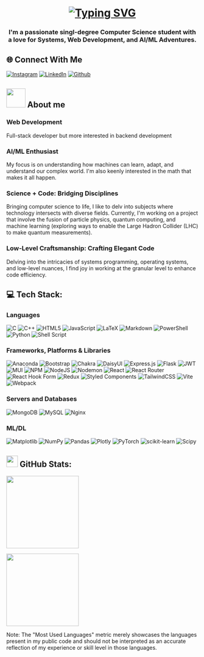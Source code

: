 <h1 align="center">
   <a href="https://git.io/typing-svg"><img src="https://readme-typing-svg.demolab.com?font=Cascadia+Code&weight=600&size=40&duration=3750&pause=800&color=F76C93&center=true&vCenter=true&repeat=true&random=false&width=490&height=70&lines=Hi+there!;I'm+Chetan Mahipal" alt="Typing SVG" /></a>
<h3 align="center">I'm a passionate singl-degree Computer Science student with a love for Systems, Web Development, and AI/ML Adventures.</h3>

## 🌐 Connect With Me
[![Instagram](https://img.shields.io/badge/Instagram-E4405F?style=for-the-badge&logo=instagram&logoColor=white)](https://instagram.com/leonardodipitt) 
[![LinkedIn](https://img.shields.io/badge/LinkedIn-0077B5?style=for-the-badge&logo=linkedin&logoColor=white)](https://www.linkedin.com/in/chetan-mahipal-774780253/) 
[![Github](https://img.shields.io/badge/GitHub-100000?style=for-the-badge&logo=github&logoColor=white)](https://github.com/ChetaNMahipaL) 

## <img src="https://media.giphy.com/media/VgCDAzcKvsR6OM0uWg/giphy.gif" width="50"> About me

### Web Development

Full-stack developer but more interested in backend development

### AI/ML Enthusiast

My focus is on understanding how machines can learn, adapt, and understand our complex world. I'm also keenly interested in the math that makes it all happen.

### Science + Code: Bridging Disciplines 

Bringing computer science to life, I like to delv into subjects where technology intersects with diverse fields. Currently, I'm working on a project that involve the fusion of particle physics, quantum computing, and machine learning (exploring ways to enable the Large Hadron Collider (LHC) to make quantum measurements).

### Low-Level Craftsmanship: Crafting Elegant Code

Delving into the intricacies of systems programming, operating systems, and low-level nuances, I find joy in working at the granular level to enhance code efficiency.

## 💻 Tech Stack:
<h3 align="left">Languages</h3>

![C](https://img.shields.io/badge/c-%2300599C.svg?style=for-the-badge&logo=c&logoColor=white) ![C++](https://img.shields.io/badge/c++-%2300599C.svg?style=for-the-badge&logo=c%2B%2B&logoColor=white) ![HTML5](https://img.shields.io/badge/html5-%23E34F26.svg?style=for-the-badge&logo=html5&logoColor=white) ![JavaScript](https://img.shields.io/badge/javascript-%23323330.svg?style=for-the-badge&logo=javascript&logoColor=%23F7DF1E) ![LaTeX](https://img.shields.io/badge/latex-%23008080.svg?style=for-the-badge&logo=latex&logoColor=white) ![Markdown](https://img.shields.io/badge/markdown-%23000000.svg?style=for-the-badge&logo=markdown&logoColor=white) ![PowerShell](https://img.shields.io/badge/PowerShell-%235391FE.svg?style=for-the-badge&logo=powershell&logoColor=white) ![Python](https://img.shields.io/badge/python-3670A0?style=for-the-badge&logo=python&logoColor=ffdd54) ![Shell Script](https://img.shields.io/badge/shell_script-%23121011.svg?style=for-the-badge&logo=gnu-bash&logoColor=white)

<h3 align="left">Frameworks, Platforms & Libraries</h3>

![Anaconda](https://img.shields.io/badge/Anaconda-%2344A833.svg?style=for-the-badge&logo=anaconda&logoColor=white) ![Bootstrap](https://img.shields.io/badge/bootstrap-%238511FA.svg?style=for-the-badge&logo=bootstrap&logoColor=white) ![Chakra](https://img.shields.io/badge/chakra-%234ED1C5.svg?style=for-the-badge&logo=chakraui&logoColor=white) ![DaisyUI](https://img.shields.io/badge/daisyui-5A0EF8?style=for-the-badge&logo=daisyui&logoColor=white) ![Express.js](https://img.shields.io/badge/express.js-%23404d59.svg?style=for-the-badge&logo=express&logoColor=%2361DAFB) ![Flask](https://img.shields.io/badge/flask-%23000.svg?style=for-the-badge&logo=flask&logoColor=white) ![JWT](https://img.shields.io/badge/JWT-black?style=for-the-badge&logo=JSON%20web%20tokens) ![MUI](https://img.shields.io/badge/MUI-%230081CB.svg?style=for-the-badge&logo=mui&logoColor=white) ![NPM](https://img.shields.io/badge/NPM-%23CB3837.svg?style=for-the-badge&logo=npm&logoColor=white) ![NodeJS](https://img.shields.io/badge/node.js-6DA55F?style=for-the-badge&logo=node.js&logoColor=white) ![Nodemon](https://img.shields.io/badge/NODEMON-%23323330.svg?style=for-the-badge&logo=nodemon&logoColor=%BBDEAD) ![React](https://img.shields.io/badge/react-%2320232a.svg?style=for-the-badge&logo=react&logoColor=%2361DAFB) ![React Router](https://img.shields.io/badge/React_Router-CA4245?style=for-the-badge&logo=react-router&logoColor=white) ![React Hook Form](https://img.shields.io/badge/React%20Hook%20Form-%23EC5990.svg?style=for-the-badge&logo=reacthookform&logoColor=white) ![Redux](https://img.shields.io/badge/redux-%23593d88.svg?style=for-the-badge&logo=redux&logoColor=white) ![Styled Components](https://img.shields.io/badge/styled--components-DB7093?style=for-the-badge&logo=styled-components&logoColor=white) ![TailwindCSS](https://img.shields.io/badge/tailwindcss-%2338B2AC.svg?style=for-the-badge&logo=tailwind-css&logoColor=white) ![Vite](https://img.shields.io/badge/vite-%23646CFF.svg?style=for-the-badge&logo=vite&logoColor=white) ![Webpack](https://img.shields.io/badge/webpack-%238DD6F9.svg?style=for-the-badge&logo=webpack&logoColor=black)

<h3 align="left">Servers and Databases</h3>

![MongoDB](https://img.shields.io/badge/MongoDB-%234ea94b.svg?style=for-the-badge&logo=mongodb&logoColor=white) ![MySQL](https://img.shields.io/badge/mysql-%2300000f.svg?style=for-the-badge&logo=mysql&logoColor=white) ![Nginx](https://img.shields.io/badge/nginx-%23009639.svg?style=for-the-badge&logo=nginx&logoColor=white) 

<h3 align="left">ML/DL</h3>

![Matplotlib](https://img.shields.io/badge/Matplotlib-%23ffffff.svg?style=for-the-badge&logo=Matplotlib&logoColor=black) ![NumPy](https://img.shields.io/badge/numpy-%23013243.svg?style=for-the-badge&logo=numpy&logoColor=white) ![Pandas](https://img.shields.io/badge/pandas-%23150458.svg?style=for-the-badge&logo=pandas&logoColor=white) ![Plotly](https://img.shields.io/badge/Plotly-%233F4F75.svg?style=for-the-badge&logo=plotly&logoColor=white) ![PyTorch](https://img.shields.io/badge/PyTorch-%23EE4C2C.svg?style=for-the-badge&logo=PyTorch&logoColor=white) ![scikit-learn](https://img.shields.io/badge/scikit--learn-%23F7931E.svg?style=for-the-badge&logo=scikit-learn&logoColor=white) ![Scipy](https://img.shields.io/badge/SciPy-%230C55A5.svg?style=for-the-badge&logo=scipy&logoColor=%white)



## <img src="https://media4.giphy.com/media/MIGbtLZoVjbl0bYbAd/giphy.gif?cid=ecf05e472t2h0i8d7dcjaoau9iqtchhr899hxmpxzzgc7lyw&rid=giphy.gif" width="30"> GitHub Stats:

<!--
<a href="https://github.com/anuraghazra/github-readme-stats">
    <img style="height: 190px;" src="https://github-readme-stats.vercel.app/api?username=ChetaNMahipaL&theme=dracula&hide_border=true&include_all_commits=false&count_private=false" />
</a>
-->

<a href="#">  <img style="height: 190px;" src="https://github-readme-stats.vercel.app/api/top-langs/?username=ChetaNMahipaL&theme=dracula&hide_border=true&include_all_commits=false&count_private=false&layout=compact&card_width=340" />
</a>

 <!--
<a href="#"><img style="width:100%;" alt="My Activity Graph" src="https://github-readme-activity-graph.vercel.app/graph/?username=ChetaNMahipaL&bg_color=1F222E&color=F8D866&line=F85D7F&point=FFFFFF&hide_border=true" />
</a>
-->

<a href="https://github.com/anuraghazra/convoychat">
  <img style="height: 190px;" src="https://github-readme-streak-stats.herokuapp.com/?user=ChetaNMahipaL&theme=dracula&hide_border=true" />
</a>

Note: The "Most Used Languages" metric merely showcases the languages present in my public code and should not be interpreted as an accurate reflection of my experience or skill level in those languages.

<!-- Proudly created with GPRM ( https://gprm.itsvg.in ) -->
